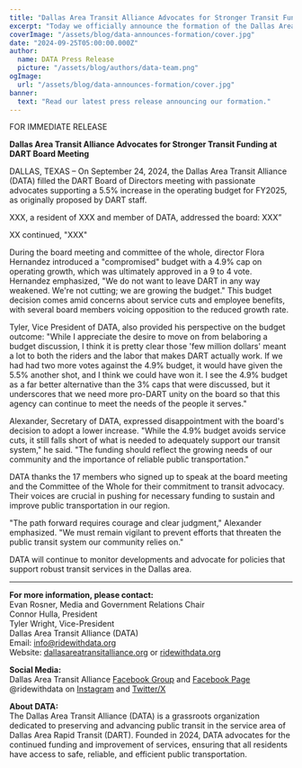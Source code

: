 ```yaml
---
title: "Dallas Area Transit Alliance Advocates for Stronger Transit Funding at DART Board Meeting"
excerpt: "Today we officially announce the formation of the Dallas Area Transit Alliance (DATA), a grassroots organization committed to the preservation and advancement of Dallas Area Rapid Transit (DART)."
coverImage: "/assets/blog/data-announces-formation/cover.jpg"
date: "2024-09-25T05:00:00.000Z"
author:
  name: DATA Press Release
  picture: "/assets/blog/authors/data-team.png"
ogImage:
  url: "/assets/blog/data-announces-formation/cover.jpg"
banner: 
  text: "Read our latest press release announcing our formation."
---
```


FOR IMMEDIATE RELEASE

**Dallas Area Transit Alliance Advocates for Stronger Transit Funding at DART Board Meeting**  

DALLAS, TEXAS – On September 24, 2024, the Dallas Area Transit Alliance (DATA) filled the DART Board of Directors meeting with passionate advocates supporting a 5.5% increase in the operating budget for FY2025, as originally proposed by DART staff.

XXX, a resident of XXX and member of DATA, addressed the board: XXX”

XX continued, "XXX"

During the board meeting and committee of the whole, director Flora Hernandez introduced a "compromised" budget with a 4.9% cap on operating growth, which was ultimately approved in a 9 to 4 vote. Hernandez emphasized, "We do not want to leave DART in any way weakened. We're not cutting; we are growing the budget." This budget decision comes amid concerns about service cuts and employee benefits, with several board members voicing opposition to the reduced growth rate.

Tyler, Vice President of DATA, also provided his perspective on the budget outcome: "While I appreciate the desire to move on from belaboring a budget discussion, I think it is pretty clear those 'few million dollars' meant a lot to both the riders and the labor that makes DART actually work. If we had had two more votes against the 4.9% budget, it would have given the 5.5% another shot, and I think we could have won it. I see the 4.9% budget as a far better alternative than the 3% caps that were discussed, but it underscores that we need more pro-DART unity on the board so that this agency can continue to meet the needs of the people it serves."

Alexander, Secretary of DATA, expressed disappointment with the board's decision to adopt a lower increase. "While the 4.9% budget avoids service cuts, it still falls short of what is needed to adequately support our transit system," he said. "The funding should reflect the growing needs of our community and the importance of reliable public transportation."

DATA thanks the 17 members who signed up to speak at the board meeting and the Committee of the Whole for their commitment to transit advocacy. Their voices are crucial in pushing for necessary funding to sustain and improve public transportation in our region.

"The path forward requires courage and clear judgment," Alexander emphasized. "We must remain vigilant to prevent efforts that threaten the public transit system our community relies on."

DATA will continue to monitor developments and advocate for policies that support robust transit services in the Dallas area.

---

**For more information, please contact:**  
Evan Rosner, Media and Government Relations Chair  
Connor Hulla, President  
Tyler Wright, Vice-President  
Dallas Area Transit Alliance (DATA)  
Email: [info@ridewithdata.org](mailto:info@ridewithdata.org)  
Website: [dallasareatransitalliance.org](https://dallasareatransitalliance.org) or [ridewithdata.org](https://ridewithdata.org)  

**Social Media:**  
Dallas Area Transit Alliance [Facebook Group](https://www.facebook.com/groups/7092451177524504) and [Facebook Page](https://www.facebook.com/profile.php?id=61563559341185)  
@ridewithdata on [Instagram](https://instagram.com/ridewithdata) and [Twitter/X](https://twitter.com/ridewithdata)  

**About DATA:**  
The Dallas Area Transit Alliance (DATA) is a grassroots organization dedicated to preserving and advancing public transit in the service area of Dallas Area Rapid Transit (DART). Founded in 2024, DATA advocates for the continued funding and improvement of services, ensuring that all residents have access to safe, reliable, and efficient public transportation.  
